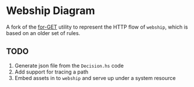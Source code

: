 Webship Diagram
===============

A fork of the [for-GET](https://github.com/for-GET/http-decision-diagram)
utility to represent the HTTP flow of `webship`, which is based on an older
set of rules.

## TODO

1. Generate json file from the `Decision.hs` code
2. Add support for tracing a path
2. Embed assets in to `webship` and serve up under a system resource
